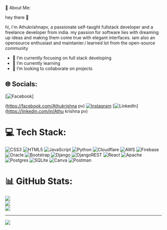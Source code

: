 
 💫 About Me:

hey there 👋

hi, i'm Athukrishnapv, a passionate self-taught fullstack developer and 
a freelance developer from india. my passion for software lies with
dreaming up ideas and making them come true with elegant interfaces.
iam also an opensource enthusiast and maintanier.i learned lot from 
the open-source community


- 🔭 I’m currently focusing on full stack developing
- 🌱 I’m currently learning
- 👯 I’m looking to collaborate on projects








## 🌐 Socials:
[![Facebook](https://img.shields.io/badge/Facebook-%231877F2.svg?logo=Facebook&logoColor=white)]<br>

(https://facebook.com/Athukrishna pv) [![Instagram](https://img.shields.io/badge/Instagram-%23E4405F.svg?logo=Instagram&logoColor=white)](https://instagram.com/__A_THU) [![LinkedIn](https://img.shields.io/badge/LinkedIn-%230077B5.svg?logo=linkedin&logoColor=white)](https://linkedin.com/in/Athu krishna pv) 

# 💻 Tech Stack:
![CSS3](https://img.shields.io/badge/css3-%231572B6.svg?style=plastic&logo=css3&logoColor=white) ![HTML5](https://img.shields.io/badge/html5-%23E34F26.svg?style=plastic&logo=html5&logoColor=white) ![JavaScript](https://img.shields.io/badge/javascript-%23323330.svg?style=plastic&logo=javascript&logoColor=%23F7DF1E) ![Python](https://img.shields.io/badge/python-3670A0?style=plastic&logo=python&logoColor=ffdd54) ![Cloudflare](https://img.shields.io/badge/Cloudflare-F38020?style=plastic&logo=Cloudflare&logoColor=white) ![AWS](https://img.shields.io/badge/AWS-%23FF9900.svg?style=plastic&logo=amazon-aws&logoColor=white) ![Firebase](https://img.shields.io/badge/firebase-%23039BE5.svg?style=plastic&logo=firebase) ![Oracle](https://img.shields.io/badge/Oracle-F80000?style=plastic&logo=oracle&logoColor=white) ![Bootstrap](https://img.shields.io/badge/bootstrap-%23563D7C.svg?style=plastic&logo=bootstrap&logoColor=white) ![Django](https://img.shields.io/badge/django-%23092E20.svg?style=plastic&logo=django&logoColor=white) ![DjangoREST](https://img.shields.io/badge/DJANGO-REST-ff1709?style=plastic&logo=django&logoColor=white&color=ff1709&labelColor=gray) ![React](https://img.shields.io/badge/react-%2320232a.svg?style=plastic&logo=react&logoColor=%2361DAFB) ![Apache](https://img.shields.io/badge/apache-%23D42029.svg?style=plastic&logo=apache&logoColor=white) ![Postgres](https://img.shields.io/badge/postgres-%23316192.svg?style=plastic&logo=postgresql&logoColor=white) ![SQLite](https://img.shields.io/badge/sqlite-%2307405e.svg?style=plastic&logo=sqlite&logoColor=white) ![Canva](https://img.shields.io/badge/Canva-%2300C4CC.svg?style=plastic&logo=Canva&logoColor=white) ![Postman](https://img.shields.io/badge/Postman-FF6C37?style=plastic&logo=postman&logoColor=white)
# 📊 GitHub Stats:
![](https://github-readme-stats.vercel.app/api?username=ATHUPV&theme=dark&hide_border=false&include_all_commits=true&count_private=false)<br/>
![](https://github-readme-streak-stats.herokuapp.com/?user=ATHUPV&theme=dark&hide_border=false)<br/>
![](https://github-readme-stats.vercel.app/api/top-langs/?username=ATHUPV&theme=dark&hide_border=false&include_all_commits=true&count_private=false&layout=compact)

---
[![](https://visitcount.itsvg.in/api?id=ATHUPV&icon=0&color=0)](https://visitcount.itsvg.in)

<!-- Proudly created with GPRM ( https://gprm.itsvg.in ) -->
